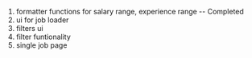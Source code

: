 1. formatter functions for salary range, experience range -- Completed
2. ui for job loader
3. filters ui
4. filter funtionality
5. single job page